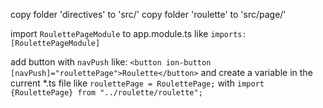 copy folder 'directives' to 'src/'
copy folder 'roulette' to 'src/page/'

import `RoulettePageModule` to app.module.ts like `imports: [RoulettePageModule]`

add button with `navPush` like:
`<button ion-button [navPush]="roulettePage">Roulette</button>`
and create a variable in the current *.ts file like `roulettePage = RoulettePage;` 
with `import {RoulettePage} from "../roulette/roulette";`